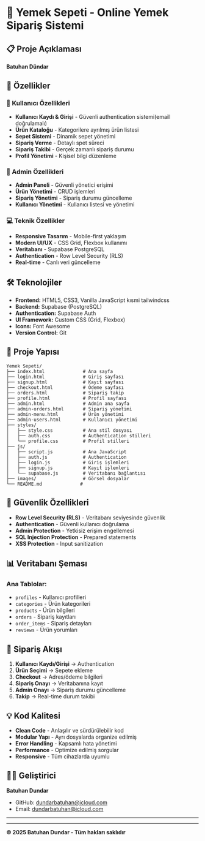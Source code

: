 # 🍕 Yemek Sepeti - Online Yemek Sipariş Sistemi

## 📋 Proje Açıklaması

 **Batuhan Dündar**

## 🚀 Özellikler

### 👤 Kullanıcı Özellikleri
- **Kullanıcı Kaydı & Girişi** - Güvenli authentication sistemi(email doğrulamalı)
- **Ürün Kataloğu** - Kategorilere ayrılmış ürün listesi  
- **Sepet Sistemi** - Dinamik sepet yönetimi
- **Sipariş Verme** - Detaylı spet süreci
- **Sipariş Takibi** - Gerçek zamanlı sipariş durumu
- **Profil Yönetimi** - Kişisel bilgi düzenleme

### 🔧 Admin Özellikleri  
- **Admin Paneli** - Güvenli yönetici erişimi
- **Ürün Yönetimi** - CRUD işlemleri
- **Sipariş Yönetimi** - Sipariş durumu güncelleme
- **Kullanıcı Yönetimi** - Kullanıcı listesi ve yönetimi

### 💻 Teknik Özellikler
- **Responsive Tasarım** - Mobile-first yaklaşım
- **Modern UI/UX** - CSS Grid, Flexbox kullanımı
- **Veritabanı** - Supabase PostgreSQL
- **Authentication** - Row Level Security (RLS)
- **Real-time** - Canlı veri güncelleme

## 🛠️ Teknolojiler

- **Frontend:** HTML5, CSS3, Vanilla JavaScript kısmi tailwindcss
- **Backend:** Supabase (PostgreSQL)
- **Authentication:** Supabase Auth
- **UI Framework:** Custom CSS (Grid, Flexbox)
- **Icons:** Font Awesome
- **Version Control:** Git

## 📁 Proje Yapısı

```
Yemek Sepeti/
├── index.html              # Ana sayfa
├── login.html              # Giriş sayfası  
├── signup.html             # Kayıt sayfası
├── checkout.html           # Ödeme sayfası
├── orders.html             # Sipariş takip
├── profile.html            # Profil sayfası
├── admin.html              # Admin ana sayfa
├── admin-orders.html       # Sipariş yönetimi
├── admin-menu.html         # Ürün yönetimi
├── admin-users.html        # Kullanıcı yönetimi
├── styles/
│   ├── style.css           # Ana stil dosyası
│   ├── auth.css            # Authentication stilleri
│   └── profile.css         # Profil stilleri
├── js/
│   ├── script.js           # Ana JavaScript
│   ├── auth.js             # Authentication
│   ├── login.js            # Giriş işlemleri
│   ├── signup.js           # Kayıt işlemleri
│   └── supabase.js         # Veritabanı bağlantısı
├── images/                 # Görsel dosyalar
└── README.md              # 
```

## 🔐 Güvenlik Özellikleri

- **Row Level Security (RLS)** - Veritabanı seviyesinde güvenlik
- **Authentication** - Güvenli kullanıcı doğrulama
- **Admin Protection** - Yetkisiz erişim engellemesi  
- **SQL Injection Protection** - Prepared statements
- **XSS Protection** - Input sanitization

## 📊 Veritabanı Şeması

### Ana Tablolar:
- `profiles` - Kullanıcı profilleri
- `categories` - Ürün kategorileri
- `products` - Ürün bilgileri
- `orders` - Sipariş kayıtları
- `order_items` - Sipariş detayları
- `reviews` - Ürün yorumları

## 🎯 Sipariş Akışı

1. **Kullanıcı Kaydı/Girişi** → Authentication
2. **Ürün Seçimi** → Sepete ekleme
3. **Checkout** → Adres/ödeme bilgileri
4. **Sipariş Onayı** → Veritabanına kayıt
5. **Admin Onayı** → Sipariş durumu güncelleme
6. **Takip** → Real-time durum takibi

## 💡 Kod Kalitesi

- **Clean Code** - Anlaşılır ve sürdürülebilir kod
- **Modular Yapı** - Ayrı dosyalarda organize edilmiş
- **Error Handling** - Kapsamlı hata yönetimi
- **Performance** - Optimize edilmiş sorgular
- **Responsive** - Tüm cihazlarda uyumlu

## 👨‍💻 Geliştirici

**Batuhan Dundar**
- GitHub: dundarbatuhan@icloud.com
- Email: dundarbatuhan@icloud.com

---





---

**© 2025 Batuhan Dundar - Tüm hakları saklıdır**
